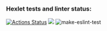 ### Hexlet tests and linter status:
[![Actions Status](https://github.com/flickystyle/frontend-project-lvl1/workflows/hexlet-check/badge.svg)](https://github.com/flickystyle/frontend-project-lvl1/actions)
<a href="https://codeclimate.com/github/codeclimate/codeclimate/maintainability"><img src="https://api.codeclimate.com/v1/badges/a99a88d28ad37a79dbf6/maintainability" /></a>
![make-eslint-test](https://github.com/flickystyle/frontend-project-lvl1/actions/workflows/make-eslint-test.yml/badge.svg)
